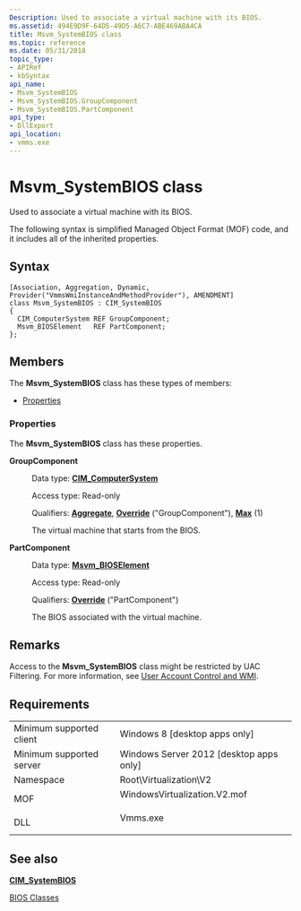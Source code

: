 ```yaml
---
Description: Used to associate a virtual machine with its BIOS.
ms.assetid: 494E9D9F-64D5-49D5-A6C7-ABE469ABA4CA
title: Msvm_SystemBIOS class
ms.topic: reference
ms.date: 05/31/2018
topic_type: 
- APIRef
- kbSyntax
api_name: 
- Msvm_SystemBIOS
- Msvm_SystemBIOS.GroupComponent
- Msvm_SystemBIOS.PartComponent
api_type: 
- DllExport
api_location: 
- vmms.exe
---
```


# Msvm\_SystemBIOS class

Used to associate a virtual machine with its BIOS.

The following syntax is simplified Managed Object Format (MOF) code, and it includes all of the inherited properties.

## Syntax

``` syntax
[Association, Aggregation, Dynamic, Provider("VmmsWmiInstanceAndMethodProvider"), AMENDMENT]
class Msvm_SystemBIOS : CIM_SystemBIOS
{
  CIM_ComputerSystem REF GroupComponent;
  Msvm_BIOSElement   REF PartComponent;
};
```

## Members

The **Msvm\_SystemBIOS** class has these types of members:

-   [Properties](#properties)

### Properties

The **Msvm\_SystemBIOS** class has these properties.

<dl> <dt>

**GroupComponent**
</dt> <dd> <dl> <dt>

Data type: **[**CIM\_ComputerSystem**](msvm-computersystem.md)**
</dt> <dt>

Access type: Read-only
</dt> <dt>

Qualifiers: [**Aggregate**](/windows/desktop/WmiSdk/standard-qualifiers), [**Override**](/windows/desktop/WmiSdk/standard-qualifiers) ("GroupComponent"), [**Max**](/windows/desktop/WmiSdk/standard-qualifiers) (1)
</dt> </dl>

The virtual machine that starts from the BIOS.

</dd> <dt>

**PartComponent**
</dt> <dd> <dl> <dt>

Data type: **[**Msvm\_BIOSElement**](msvm-bioselement.md)**
</dt> <dt>

Access type: Read-only
</dt> <dt>

Qualifiers: [**Override**](/windows/desktop/WmiSdk/standard-qualifiers) ("PartComponent")
</dt> </dl>

The BIOS associated with the virtual machine.

</dd> </dl>

## Remarks

Access to the **Msvm\_SystemBIOS** class might be restricted by UAC Filtering. For more information, see [User Account Control and WMI](/windows/desktop/WmiSdk/user-account-control-and-wmi).

## Requirements



|                                     |                                                                                                         |
|-------------------------------------|---------------------------------------------------------------------------------------------------------|
| Minimum supported client<br/> | Windows 8 \[desktop apps only\]<br/>                                                              |
| Minimum supported server<br/> | Windows Server 2012 \[desktop apps only\]<br/>                                                    |
| Namespace<br/>                | Root\\Virtualization\\V2<br/>                                                                     |
| MOF<br/>                      | <dl> <dt>WindowsVirtualization.V2.mof</dt> </dl> |
| DLL<br/>                      | <dl> <dt>Vmms.exe</dt> </dl>                     |



## See also

<dl> <dt>

[**CIM\_SystemBIOS**](cim-systembios.md)
</dt> <dt>

[BIOS Classes](bios-classes.md)
</dt> </dl>

 

